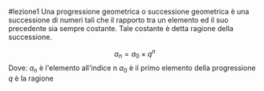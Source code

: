 #lezione1 
Una progressione geometrica o successione geometrica è una successione di numeri tali che il rapporto tra un elemento ed il suo precedente sia sempre costante. Tale costante è detta ragione della successione. 

$$a_n = a_0 \times q^{n}$$
Dove:
$a_n$ è l'elemento all'indice n
$a_0$ è il primo elemento della progressione
$q$ è la ragione